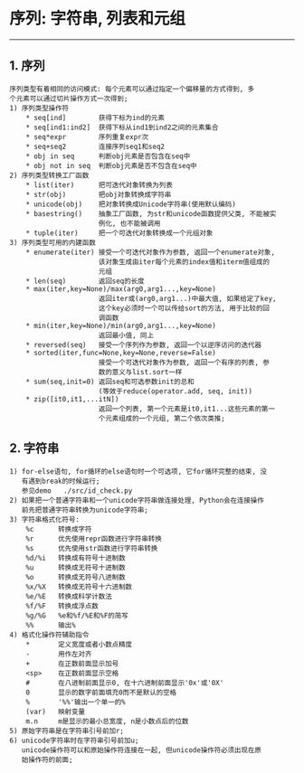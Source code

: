 # **序列: 字符串, 列表和元组**
***



## **1. 序列**
    序列类型有着相同的访问模式: 每个元素可以通过指定一个偏移量的方式得到, 多
    个元素可以通过切片操作方式一次得到;
    1) 序列类型操作符
        * seq[ind]        获得下标为ind的元素
        * seq[ind1:ind2]  获得下标从ind1到ind2之间的元素集合
        * seq*expr        序列重复expr次
        * seq+seq2        连接序列seq1和seq2
        * obj in seq      判断obj元素是否包含在seq中
        * obj not in seq  判断obj元素是否不包含在seq中
    2) 序列类型转换工厂函数
        * list(iter)      把可迭代对象转换为列表
        * str(obj)        把obj对象转换成字符串
        * unicode(obj)    把对象转换成Unicode字符串(使用默认编码)
        * basestring()    抽象工厂函数, 为str和unicode函数提供父类, 不能被实
                          例化, 也不能被调用
        * tuple(iter)     把一个可迭代对象转换成一个元组对象
    3) 序列类型可用的内建函数
        * enumerate(iter) 接受一个可迭代对象作为参数, 返回一个enumerate对象,
                          该对象生成由iter每个元素的index值和iterm值组成的
                          元组
        * len(seq)        返回seq的长度
        * max(iter,key=None)/max(arg0,arg1...,key=None)
                          返回iter或(arg0,arg1...)中最大值, 如果给定了key,
                          这个key必须时一个可以传给sort的方法, 用于比较的回
                          调函数
        * min(iter,key=None)/min(arg0,arg1...,key=None)
                          返回最小值, 同上
        * reversed(seq)   接受一个序列作为参数, 返回一个以逆序访问的迭代器
        * sorted(iter,func=None,key=None,reverse=False)
                          接受一个可迭代对象作为参数, 返回一个有序的列表, 参
                          数的意义与list.sort一样
        * sum(seq,init=0) 返回seq和可选参数init的总和
                          (等效于reduce(operator.add, seq, init))
        * zip([it0,it1,...itN])
                          返回一个列表, 第一个元素是it0,it1...这些元素的第一
                          个元素组成的一个元组, 第二个依次类推;



## **2. 字符串**
    1) for-else语句, for循环的else语句时一个可选项, 它for循环完整的结束, 没
       有遇到break的时候运行;
       参见demo   ./src/id_check.py 
    2) 如果把一个普通字符串和一个unicode字符串做连接处理, Python会在连接操作
       前先把普通字符串转换为unicode字符串;
    3) 字符串格式化符号:
        %c      转换成字符
        %r      优先使用repr函数进行字符串转换
        %s      优先使用str函数进行字符串转换
        %d/%i   转换成有符号十进制数
        %u      转换成无符号十进制数
        %o      转换成无符号八进制数
        %x/%X   转换成无符号十六进制数
        %e/%E   转换成科学计数法
        %f/%F   转换成浮点数
        %g/%G   %e和%f/%E和%F的简写
        %%      输出%
    4) 格式化操作符辅助指令
        *       定义宽度或者小数点精度
        -       用作左对齐
        +       在正数前面显示加号
        <sp>    在正数前面显示空格
        #       在八进制前面显示0, 在十六进制前面显示'0x'或'0X'
        0       显示的数字前面填充0而不是默认的空格
        %       '%%'输出一个单一的%
        (var)   映射变量
        m.n     m是显示的最小总宽度, n是小数点后的位数
    5) 原始字符串是在字符串引号前加r;
    6) unicode字符串时在字符串引号前加u;
       unicode操作符可以和原始操作符连接在一起, 但unicode操作符必须出现在原
       始操作符的前面;
